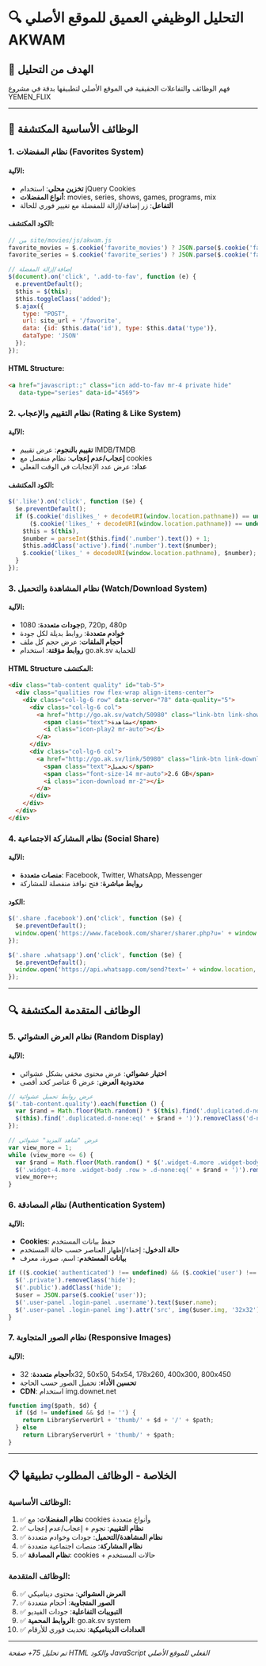 # 🔍 التحليل الوظيفي العميق للموقع الأصلي AKWAM

## 🎯 الهدف من التحليل
فهم الوظائف والتفاعلات الحقيقية في الموقع الأصلي لتطبيقها بدقة في مشروع YEMEN_FLIX

---

## 📱 الوظائف الأساسية المكتشفة

### 1. نظام المفضلات (Favorites System)

#### الآلية:
- **تخزين محلي**: استخدام jQuery Cookies
- **أنواع المفضلات**: movies, series, shows, games, programs, mix
- **التفاعل**: زر إضافة/إزالة للمفضلة مع تغيير فوري للحالة

#### الكود المكتشف:
```javascript
// من site/movies/js/akwam.js
favorite_movies = $.cookie('favorite_movies') ? JSON.parse($.cookie('favorite_movies')) : [];
favorite_series = $.cookie('favorite_series') ? JSON.parse($.cookie('favorite_series')) : [];

// إضافة/إزالة المفضلة
$(document).on('click', '.add-to-fav', function (e) {
  e.preventDefault();
  $this = $(this);
  $this.toggleClass('added');
  $.ajax({
    type: "POST",
    url: site_url + '/favorite',
    data: {id: $this.data('id'), type: $this.data('type')},
    dataType: 'JSON'
  });
});
```

#### HTML Structure:
```html
<a href="javascript:;" class="icn add-to-fav mr-4 private hide" 
   data-type="series" data-id="4569">
```

### 2. نظام التقييم والإعجاب (Rating & Like System)

#### الآلية:
- **تقييم بالنجوم**: عرض تقييم IMDB/TMDB
- **إعجاب/عدم إعجاب**: نظام منفصل مع cookies
- **عداد**: عرض عدد الإعجابات في الوقت الفعلي

#### الكود المكتشف:
```javascript
$('.like').on('click', function ($e) {
  $e.preventDefault();
  if ($.cookie('dislikes_' + decodeURI(window.location.pathname)) == undefined && 
      ($.cookie('likes_' + decodeURI(window.location.pathname)) == undefined)) {
    $this = $(this),
    $number = parseInt($this.find('.number').text()) + 1;
    $this.addClass('active').find('.number').text($number);
    $.cookie('likes_' + decodeURI(window.location.pathname), $number);
  }
});
```

### 3. نظام المشاهدة والتحميل (Watch/Download System)

#### الآلية:
- **جودات متعددة**: 1080p, 720p, 480p
- **خوادم متعددة**: روابط بديلة لكل جودة
- **أحجام الملفات**: عرض حجم كل ملف
- **روابط مؤقتة**: استخدام go.ak.sv للحماية

#### HTML Structure المكتشف:
```html
<div class="tab-content quality" id="tab-5">
  <div class="qualities row flex-wrap align-items-center">
    <div class="col-lg-6 row" data-server="78" data-quality="5">
      <div class="col-lg-6 col">
        <a href="http://go.ak.sv/watch/50980" class="link-btn link-show">
          <span class="text">مشاهدة</span>
          <i class="icon-play2 mr-auto"></i>
        </a>
      </div>
      <div class="col-lg-6 col">
        <a href="http://go.ak.sv/link/50980" class="link-btn link-download">
          <span class="text">تحميل</span>
          <span class="font-size-14 mr-auto">2.6 GB</span>
          <i class="icon-download mr-2"></i>
        </a>
      </div>
    </div>
  </div>
</div>
```

### 4. نظام المشاركة الاجتماعية (Social Share)

#### الآلية:
- **منصات متعددة**: Facebook, Twitter, WhatsApp, Messenger
- **روابط مباشرة**: فتح نوافذ منفصلة للمشاركة

#### الكود:
```javascript
$('.share .facebook').on('click', function ($e) {
  $e.preventDefault();
  window.open('https://www.facebook.com/sharer/sharer.php?u=' + window.location, '_blank');
});

$('.share .whatsapp').on('click', function ($e) {
  $e.preventDefault();
  window.open('https://api.whatsapp.com/send?text=' + window.location, '_blank');
});
```

---

## 🔍 الوظائف المتقدمة المكتشفة

### 5. نظام العرض العشوائي (Random Display)

#### الآلية:
- **اختيار عشوائي**: عرض محتوى مخفي بشكل عشوائي
- **محدودية العرض**: عرض 6 عناصر كحد أقصى

```javascript
// عرض روابط تحميل عشوائية
$('.tab-content.quality').each(function () {
  var $rand = Math.floor(Math.random() * $(this).find('.duplicated.d-none').length) + 0;
  $(this).find('.duplicated.d-none:eq(' + $rand + ')').removeClass('d-none');
});

// عرض "شاهد المزيد" عشوائي
var view_more = 1;
while (view_more <= 6) {
  var $rand = Math.floor(Math.random() * $('.widget-4.more .widget-body .row > .d-none').length) + 0;
  $('.widget-4.more .widget-body .row > .d-none:eq(' + $rand + ')').removeClass('d-none');
  view_more++;
}
```

### 6. نظام المصادقة (Authentication System)

#### الآلية:
- **Cookies**: حفظ بيانات المستخدم
- **حالة الدخول**: إخفاء/إظهار العناصر حسب حالة المستخدم
- **بيانات المستخدم**: اسم، صورة، معرف

```javascript
if (($.cookie('authenticated') !== undefined) && ($.cookie('user') !== undefined)) {
  $('.private').removeClass('hide');
  $('.public').addClass('hide');
  $user = JSON.parse($.cookie('user'));
  $('.user-panel .login-panel .username').text($user.name);
  $('.user-panel .login-panel img').attr('src', img($user.img, '32x32'));
}
```

### 7. نظام الصور المتجاوبة (Responsive Images)

#### الآلية:
- **أحجام متعددة**: 32x32, 50x50, 54x54, 178x260, 400x300, 800x450
- **تحسين الأداء**: تحميل الصور حسب الحاجة
- **CDN**: استخدام img.downet.net

```javascript
function img($path, $d) {
  if ($d != undefined && $d != '') {
    return LibraryServerUrl + 'thumb/' + $d + '/' + $path;
  } else
    return LibraryServerUrl + 'thumb/' + $path;
}
```

---

## 📋 الخلاصة - الوظائف المطلوب تطبيقها

### الوظائف الأساسية:
1. ✅ **نظام المفضلات**: مع cookies وأنواع متعددة
2. ✅ **نظام التقييم**: نجوم + إعجاب/عدم إعجاب
3. ✅ **نظام المشاهدة/التحميل**: جودات وخوادم متعددة
4. ✅ **نظام المشاركة**: منصات اجتماعية متعددة
5. ✅ **نظام المصادقة**: cookies + حالات المستخدم

### الوظائف المتقدمة:
6. ✅ **العرض العشوائي**: محتوى ديناميكي
7. ✅ **الصور المتجاوبة**: أحجام متعددة
8. ✅ **التبويبات التفاعلية**: جودات الفيديو
9. ✅ **الروابط المحمية**: go.ak.sv system
10. ✅ **العدادات الديناميكية**: تحديث فوري للأرقام

---

*تم تحليل 75+ صفحة HTML والكود JavaScript الفعلي للموقع الأصلي*
